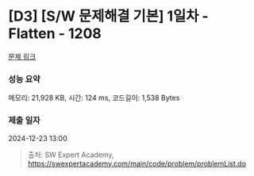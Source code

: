 # [D3] [S/W 문제해결 기본] 1일차 - Flatten - 1208 

[문제 링크](https://swexpertacademy.com/main/code/problem/problemDetail.do?contestProbId=AV139KOaABgCFAYh) 

### 성능 요약

메모리: 21,928 KB, 시간: 124 ms, 코드길이: 1,538 Bytes

### 제출 일자

2024-12-23 13:00



> 출처: SW Expert Academy, https://swexpertacademy.com/main/code/problem/problemList.do